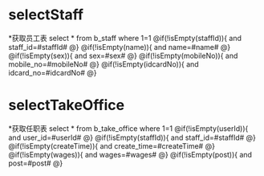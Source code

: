 selectStaff
===
*获取员工表
select * from b_staff where 1=1
@if(!isEmpty(staffId)){
and staff_id=#staffId#
@}
@if(!isEmpty(name)){
and name=#name#
@}
@if(!isEmpty(sex)){
and sex=#sex#
@}
@if(!isEmpty(mobileNo)){
and mobile_no=#mobileNo#
@}
@if(!isEmpty(idcardNo)){
and idcard_no=#idcardNo#
@}

selectTakeOffice
===
*获取任职表
select * from b_take_office where 1=1
@if(!isEmpty(userId)){
and user_id=#userId#
@}
@if(!isEmpty(staffId)){
and staff_id=#staffId#
@}
@if(!isEmpty(createTime)){
and create_time=#createTime#
@}
@if(!isEmpty(wages)){
and wages=#wages#
@}
@if(!isEmpty(post)){
and post=#post#
@}